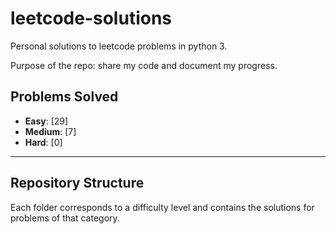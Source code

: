 # leetcode-solutions

Personal solutions to leetcode problems in python 3.

Purpose of the repo: share my code and document my progress.

## Problems Solved

- **Easy**: [29]  <!-- Placeholder for Easy problems count -->
- **Medium**: [7] <!-- Placeholder for Medium problems count -->
- **Hard**: [0]   <!-- Placeholder for Hard problems count -->

---

## Repository Structure

Each folder corresponds to a difficulty level and contains the solutions for problems of that category.


